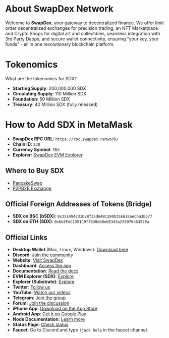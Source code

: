 # About SwapDex Network

Welcome to **SwapDex**, your gateway to decentralized finance. We offer limit order decentralized exchanges for precision trading, an NFT Marketplace and Crypto Shops for digital art and collectibles, seamless integration with 3rd Party Dapps, and secure wallet connectivity, ensuring "your key, your funds" - all in one revolutionary blockchain platform.

# Tokenomics

What are the tokenomics for SDX?

- **Starting Supply**: 200,000,000 SDX
- **Circulating Supply**: 110 Million SDX
- **Foundation**: 50 Million SDX
- **Treasury**: 40 Million SDX (fully released)

# How to Add SDX in MetaMask

- **SwapDex RPC URL**: `https://rpc.swapdex.network/`
- **Chain ID**: `230`
- **Currency Symbol**: `SDX`
- **Explorer**: [SwapDex EVM Explorer](https://evm.swapdex.network/)

## Where to Buy SDX

- [PancakeSwap](https://pancakeswap.finance/swap?outputCurrency=0xa4d92138537bb0bbeaeab095381be422d785e7c4)
- [P2PB2B Exchange](https://p2pb2b.com/trade/SDX_USDT/)

## Official Foreign Addresses of Tokens (Bridge)

- **SDX on BSC (bSDX)**: `0x351494731D28f35d648C200b35E628aecba3E577`
- **SDX on ETH (SDX)**: `0x6b5FeC1351C9ff830db0ebE343a235976b6352Ea`

## Official Links

- **Desktop Wallet** (Mac, Linux, Windows): [Download here](https://github.com/Swapdex-Protocol/Dashboard/releases)
- **Discord**: [Join the community](https://discord.swapdex.network)
- **Website**: [Visit SwapDex](https://swapdex.network)
- **Dashboard**: [Access the app](https://app.swapdex.network/)
- **Documentation**: [Read the docs](https://docs.swapdex.network/)
- **EVM Explorer (SDX)**: [Explore](https://evm.swapdex.network)
- **Explorer (Substrate)**: [Explore](https://app.swapdex.network/swapdex/explorer/extrinsic)
- **Twitter**: [Follow us](https://twitter.com/swapdexo)
- **YouTube**: [Watch our videos](https://www.youtube.com/channel/UCSeVQXDI3kdDS_U0gWBgmgQ)
- **Telegram**: [Join the group](https://t.me/Officialswapdexgroup)
- **Forum**: [Join the discussion](https://forum.swapdex.network/)
- **iPhone App**: [Download on the App Store](https://apps.apple.com/de/app/swapdex-dashboard/id1634027404?l=en)
- **Android App**: [Get it on Google Play](https://play.google.com/store/apps/details?id=swapdex.dashboard&gl=EN)
- **Node Documentation**: [Learn more](https://node-doc.swapdex.network)
- **Status Page**: [Check status](https://status.swapdex.network/)
- **Faucet**: Go to Discord and type `!jack help` in the faucet channel.

